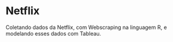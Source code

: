 # Netflix
 Coletando dados da Netflix, com Webscraping na linguagem R, e modelando esses dados com Tableau.
